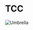 # TCC

![Umbrella](https://camo.githubusercontent.com/c07c41e11b3457735029e3f7b22527c8b584c294358e04a7ceff03cacc479496/68747470733a2f2f63646e2e646973636f72646170702e636f6d2f6174746163686d656e74732f3730303230323438333137393332333439332f313030323634363430343533333037363130382f7374616e646172642e676966)
